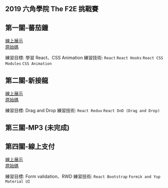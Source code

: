 ## 2019 六角學院 The F2E 挑戰賽

## 第一關-蕃茄鐘

<a href="https://bcjohnblue.github.io/F2E_2nd/#/tomato-clock" target="_blank">線上展示</a>  
<a href="https://github.com/bcjohnblue/F2E_2nd/tree/master/src/projects/TomatoClock" target="_blank">原始碼</a>

練習目標: 學習 React、CSS Animation
練習技術: `React` `React Hooks` `React CSS Modules` `CSS Animation`

## 第二關-新接龍

<a href="https://bcjohnblue.github.io/F2E_2nd/#/solitaire" target="_blank">線上展示</a>  
<a href="https://github.com/bcjohnblue/F2E_2nd/tree/master/src/projects/Solitaire" target="_blank">原始碼</a>

練習目標: Drag and Drop
練習技術: `React Redux` `React DnD (Drag and Drop)`

## 第三關-MP3 (未完成)

## 第四關-線上支付

<a href="https://bcjohnblue.github.io/F2E_2nd/#/online-pay" target="_blank">線上展示</a>  
<a href="https://github.com/bcjohnblue/F2E_2nd/tree/master/src/projects/OnlinePay" target="_blank">原始碼</a>

練習目標: Form validation、RWD
練習技術: `React Bootstrap` `Formik and Yup` `Material UI`

